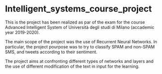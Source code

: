 # Intelligent_systems_course_project

This is the project has been realized as par of the exam for the course Advanced Intelligent System of Università degli studi di Milano (accademic year 2019-2020).

The main scope of the project was the use of Recurrent Neural Networks.
In particular, the project pourpose was to try to classify SPAM and non-SPAM SMS, and tweets according to their sentiment.

The project aims at confronting different types of networks and layers and the use of different modification of the text in input for the learning. 
